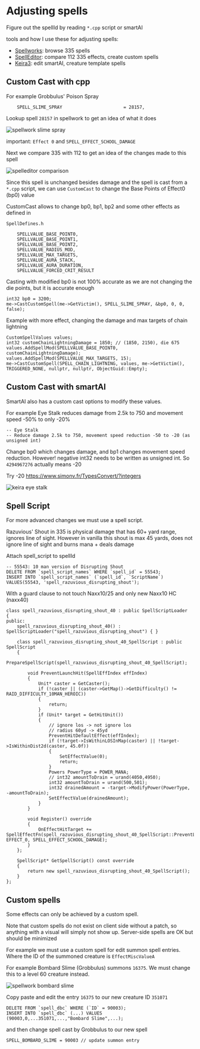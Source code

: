 # Adjusting spells

Figure out the spellId by reading `*.cpp` script or smartAI

tools and how I use these for adjusting spells:
* [Spellworks](https://github.com/Kitzunu/SpellWork): browse 335 spells
* [SpellEditor](https://github.com/stoneharry/WoW-Spell-Editor): compare 112 335 effects, create custom spells
* [Keira3](https://github.com/azerothcore/Keira3): edit smartAI, creature template spells


## Custom Cast with cpp
For example Grobbulus' Poison Spray

```
    SPELL_SLIME_SPRAY                       = 28157,
```

Lookup spell `28157` in spellwork to get an idea of what it does

![spellwork slime spray](./images/spellwork_slimespray.png)

important: `Effect 0` and `SPELL_EFFECT_SCHOOL_DAMAGE`

Next we compare 335 with 112 to get an idea of the changes made to this spell

![spelleditor comparison](./images/spelleditor_slimespray.png)

Since this spell is unchanged besides damage and the spell is cast from a `*.cpp` script, we can use `CustomCast` to change the Base Points of Effect0 (bp0) value

CustomCast allows to change bp0, bp1, bp2 and some other effects as defined in

`SpellDefines.h`
```
    SPELLVALUE_BASE_POINT0,
    SPELLVALUE_BASE_POINT1,
    SPELLVALUE_BASE_POINT2,
    SPELLVALUE_RADIUS_MOD,
    SPELLVALUE_MAX_TARGETS,
    SPELLVALUE_AURA_STACK,
    SPELLVALUE_AURA_DURATION,
    SPELLVALUE_FORCED_CRIT_RESULT
```

Casting with modified bp0 is not 100% accurate as we are not changing the die points, but it is accurate enough
```
int32 bp0 = 3200;
me->CastCustomSpell(me->GetVictim(), SPELL_SLIME_SPRAY, &bp0, 0, 0, false);
```

Example with more effect, changing the damage and max targets of chain lightning
```
CustomSpellValues values;
int32 customChainLightningDamage = 1850; // (1850, 2150), die 675
values.AddSpellMod(SPELLVALUE_BASE_POINT0, customChainLightningDamage);
values.AddSpellMod(SPELLVALUE_MAX_TARGETS, 15);
me->CastCustomSpell(SPELL_CHAIN_LIGHTNING, values, me->GetVictim(), TRIGGERED_NONE, nullptr, nullptr, ObjectGuid::Empty);

```
## Custom Cast with smartAI

SmartAI also has a custom cast options to modify these values.

For example Eye Stalk reduces damage from 2.5k to 750 and movement speed -50% to only -20%
```
-- Eye Stalk
-- Reduce damage 2.5k to 750, movement speed reduction -50 to -20 (as unsigned int)
```

Change bp0 which changes damage,
and bp1 changes movement speed reduction. However! negative int32 needs to be written as unsigned int. So `4294967276` actually means -20

Try -20 https://www.simonv.fr/TypesConvert/?integers

![keira eye stalk](./images/keira_customcast_eyestalk.png)


## Spell Script
For more advanced changes we must use a spell script.

Razuvious' Shout in 335 is physical damage that has 60+ yard range, ignores line of sight. However in vanilla this shout is max 45 yards, does not ignore line of sight and burns mana + deals damage

Attach spell_script to spellId
```
-- 55543: 10 man version of Disrupting Shout
DELETE FROM `spell_script_names` WHERE `spell_id` = 55543;
INSERT INTO `spell_script_names` (`spell_id`, `ScriptName`)
VALUES(55543, 'spell_razuvious_disrupting_shout');
```

With a guard clause to not touch Naxx10/25 and only new Naxx10 HC (naxx40)
```
class spell_razuvious_disrupting_shout_40 : public SpellScriptLoader
{
public:
    spell_razuvious_disrupting_shout_40() : SpellScriptLoader("spell_razuvious_disrupting_shout") { }

    class spell_razuvious_disrupting_shout_40_SpellScript : public SpellScript
    {
        PrepareSpellScript(spell_razuvious_disrupting_shout_40_SpellScript);

        void PreventLaunchHit(SpellEffIndex effIndex)
        {
            Unit* caster = GetCaster();
            if (!caster || (caster->GetMap()->GetDifficulty() != RAID_DIFFICULTY_10MAN_HEROIC))
            {
                return;
            }
            if (Unit* target = GetHitUnit())
            {
                // ignore los -> not ignore los
                // radius 60yd -> 45yd
                PreventHitDefaultEffect(effIndex);
                if (!target->IsWithinLOSInMap(caster) || !target->IsWithinDist2d(caster, 45.0f))
                {
                    SetEffectValue(0);
                    return;
                }
                Powers PowerType = POWER_MANA;
                // int32 amountToDrain = urand(4050,4950);
                int32 amountToDrain = urand(500,501);
                int32 drainedAmount = -target->ModifyPower(PowerType, -amountToDrain);
                SetEffectValue(drainedAmount);
            }
        }

        void Register() override
        {
            OnEffectHitTarget += SpellEffectFn(spell_razuvious_disrupting_shout_40_SpellScript::PreventLaunchHit, EFFECT_0, SPELL_EFFECT_SCHOOL_DAMAGE);
        }
    };

    SpellScript* GetSpellScript() const override
    {
        return new spell_razuvious_disrupting_shout_40_SpellScript();
    }
};
```

## Custom spells
Some effects can only be achieved by a custom spell.

Note that custom spells do not exist on client side without a patch, so anything with a visual will simply not show up. Server-side spells are OK but should be minimized

For example we must use a custom spell for edit summon spell entries. Where the ID of the summoned creature is `EffectMiscValueA`

For example Bombard Slime (Grobbulus) summons `16375`. We must change this to a level 60 creature instead.

![spellwork bombard slime](./images/spellwork_bombardslime.png)

Copy paste and edit the entry `16375` to our new creature ID `351071`

```
DELETE FROM `spell_dbc` WHERE (`ID` = 90003);
INSERT INTO `spell_dbc` (...) VALUES
(90003,0,...351071,...,"Bombard Slime",...);
```

and then change spell cast by Grobbulus to our new spell
```
SPELL_BOMBARD_SLIME = 90003 // update summon entry
```
